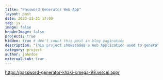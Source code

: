 ```yaml
---
title: "Password Generator Web App"
layout: post
date: 2023-11-21 17:00
tag: js
image: false
headerImage: false
projects: true
hidden: true # don't count this post in blog pagination
description: "This project showscases a Web Application used to generate complex passwords."
category: project
author: johndoe
externalLink: true
---
```

https://password-generator-khaki-omega-98.vercel.app/
